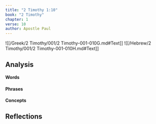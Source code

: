 ```yaml
---
title: "2 Timothy 1:10"
book: "2 Timothy"
chapter: 1
verse: 10
author: Apostle Paul
---
```

![[/Greek/2 Timothy/001/2 Timothy-001-010G.md#Text]]
![[/Hebrew/2 Timothy/001/2 Timothy-001-010H.md#Text]]

## Analysis

#### Words

#### Phrases

#### Concepts

## Reflections
